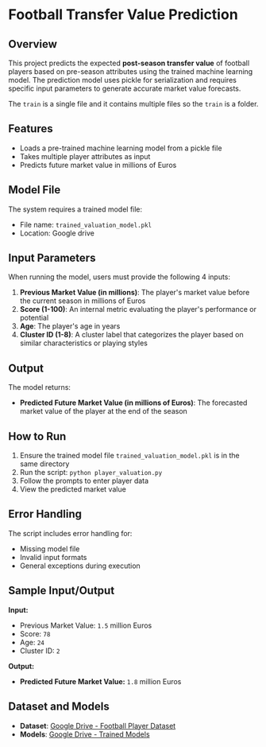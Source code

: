 # Football Transfer Value Prediction

## Overview
This project predicts the expected **post-season transfer value** of football players based on pre-season attributes using the trained machine learning model. The prediction model uses pickle for serialization and requires specific input parameters to generate accurate market value forecasts.

The `train` is a single file and it contains multiple files so the `train` is a folder.

## Features
- Loads a pre-trained machine learning model from a pickle file
- Takes multiple player attributes as input
- Predicts future market value in millions of Euros


## Model File
The system requires a trained model file:
- File name: `trained_valuation_model.pkl`
- Location: Google drive

## Input Parameters
When running the model, users must provide the following 4 inputs:

1. **Previous Market Value (in millions)**: The player's market value before the current season in millions of Euros
2. **Score (1-100)**: An internal metric evaluating the player's performance or potential
3. **Age**: The player's age in years
4. **Cluster ID (1-8)**: A cluster label that categorizes the player based on similar characteristics or playing styles

## Output
The model returns:
- **Predicted Future Market Value (in millions of Euros)**: The forecasted market value of the player at the end of the season

## How to Run
1. Ensure the trained model file `trained_valuation_model.pkl` is in the same directory
2. Run the script: `python player_valuation.py`
3. Follow the prompts to enter player data
4. View the predicted market value

## Error Handling
The script includes error handling for:
- Missing model file
- Invalid input formats
- General exceptions during execution

## Sample Input/Output

**Input:**
- Previous Market Value: `1.5` million Euros
- Score: `78`
- Age: `24`
- Cluster ID: `2`

**Output:**
- **Predicted Future Market Value:** `1.8` million Euros

## Dataset and Models

- **Dataset**: [Google Drive - Football Player Dataset](https://drive.google.com/drive/folders/1CwpHjd-rPyuhg1bjW9U1kPMtsVraKdaT)
- **Models**: [Google Drive - Trained Models](https://drive.google.com/drive/folders/1RJ3zO1sd7LWviHWCI-3qtWCF8dXsrPZU)